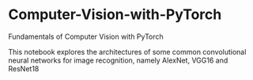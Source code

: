 # Computer-Vision-with-PyTorch
Fundamentals of Computer Vision with PyTorch


This notebook explores the architectures of some common convolutional neural networks for image recognition, namely AlexNet, VGG16 and ResNet18
